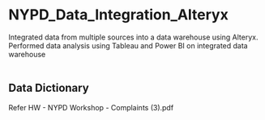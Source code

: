 # NYPD_Data_Integration_Alteryx
Integrated data from multiple sources into a data warehouse using Alteryx. Performed data analysis using Tableau and Power BI on integrated data warehouse<br><br>

## Data Dictionary<br>
Refer HW - NYPD Workshop - Complaints (3).pdf
